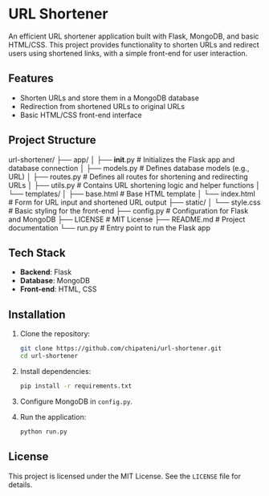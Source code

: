 # URL Shortener

An efficient URL shortener application built with Flask, MongoDB, and basic HTML/CSS. This project provides functionality to shorten URLs and redirect users using shortened links, with a simple front-end for user interaction.

## Features

- Shorten URLs and store them in a MongoDB database
- Redirection from shortened URLs to original URLs
- Basic HTML/CSS front-end interface

## Project Structure
url-shortener/
├── app/
│   ├── __init__.py         # Initializes the Flask app and database connection
│   ├── models.py           # Defines database models (e.g., URL)
│   ├── routes.py           # Defines all routes for shortening and redirecting URLs
│   ├── utils.py            # Contains URL shortening logic and helper functions
│   └── templates/
│       ├── base.html       # Base HTML template
│       └── index.html      # Form for URL input and shortened URL output
├── static/
│   └── style.css           # Basic styling for the front-end
├── config.py               # Configuration for Flask and MongoDB
├── LICENSE                 # MIT License
├── README.md               # Project documentation
└── run.py                  # Entry point to run the Flask app


## Tech Stack

- **Backend**: Flask
- **Database**: MongoDB
- **Front-end**: HTML, CSS

## Installation

1. Clone the repository:

    ```bash
    git clone https://github.com/chipateni/url-shortener.git
    cd url-shortener
    ```

2. Install dependencies:

    ```bash
    pip install -r requirements.txt
    ```

3. Configure MongoDB in `config.py`.

4. Run the application:

    ```bash
    python run.py
    ```

## License

This project is licensed under the MIT License. See the `LICENSE` file for details.

